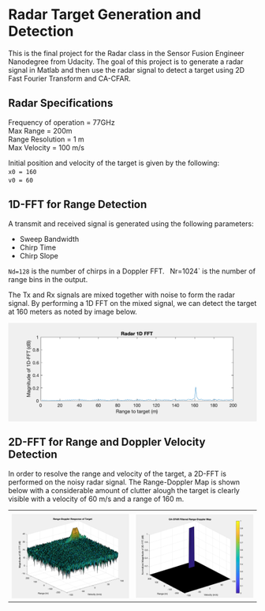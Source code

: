 # Radar Target Generation and Detection

This is the final project for the Radar class in the Sensor Fusion Engineer Nanodegree from Udacity. The goal of this project is to generate a radar signal in Matlab and then use the radar signal to detect a target using 2D Fast Fourier Transform and CA-CFAR.

## Radar Specifications
Frequency of operation = 77GHz  
Max Range = 200m  
Range Resolution = 1 m  
Max Velocity = 100 m/s  

Initial position and velocity of the target is given by the following:  
`x0 = 160`  
`v0 = 60`  

## 1D-FFT for Range Detection

A transmit and received signal is generated using the following parameters:  
* Sweep Bandwidth    
* Chirp Time   
* Chirp Slope  

`Nd=128` is the number of chirps in a Doppler FFT.  `
`Nr=1024` is the number of range bins in the output.

The Tx and Rx signals are mixed together with noise to form the radar signal. By performing a 1D FFT on the mixed signal, we can detect the target at 160 meters as noted by image below.

<img src="images/1dfft.png" width="600" align="center"/>  
  
## 2D-FFT for Range and Doppler Velocity Detection
In order to resolve the range and velocity of the target, a 2D-FFT is performed on the noisy radar signal. The Range-Doppler Map is shown below with a considerable amount of clutter alough the target is clearly visible with a velocity of 60 m/s and a range of 160 m.

<table border=0 width="600px" align="center">
	<tbody> 
    <tr>		
            <td width="20%" align="center"> </td>
			<td width="20%" align="center"> </td>
		</tr>
		<tr>
			<td width="20%" align="center"> <img src="images/2dfft.png"> </td>
			<td width="20%" align="center"> <img src="images/cfar.png"> </td>
		</tr>
	</tbody>
</table>
